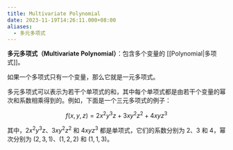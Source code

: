 ```yaml
---
title: Multivariate Polynomial
date: 2023-11-19T14:26:11.000+08:00
aliases:
  - 多元多项式
---
```


**多元多项式（Multivariate Polynomial）**：包含多个变量的 [[Polynomial|多项式]]。

如果一个多项式只有一个变量，那么它就是一元多项式。

多元多项式可以表示为若干个单项式的和，其中每个单项式都是由若干个变量的幂次和系数相乘得到的。例如，下面是一个三元多项式的例子：

$$
f(x, y, z) = 2x^2y^3z + 3xy^2z^2 + 4xyz^3
$$

其中，$2x^2y^3z$、$3xy^2z^2$ 和 $4xyz^3$ 都是单项式，它们的系数分别为 $2$、$3$ 和 $4$，幂次分别为 $(2, 3, 1)$、$(1, 2, 2)$ 和 $(1, 1, 3)$。
